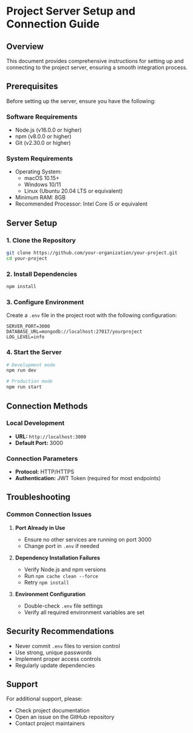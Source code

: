 # Project Server Setup and Connection Guide

## Overview
This document provides comprehensive instructions for setting up and connecting to the project server, ensuring a smooth integration process.

## Prerequisites
Before setting up the server, ensure you have the following:

### Software Requirements
- Node.js (v16.0.0 or higher)
- npm (v8.0.0 or higher)
- Git (v2.30.0 or higher)

### System Requirements
- Operating System: 
  - macOS 10.15+
  - Windows 10/11
  - Linux (Ubuntu 20.04 LTS or equivalent)
- Minimum RAM: 8GB
- Recommended Processor: Intel Core i5 or equivalent

## Server Setup

### 1. Clone the Repository
```bash
git clone https://github.com/your-organization/your-project.git
cd your-project
```

### 2. Install Dependencies
```bash
npm install
```

### 3. Configure Environment
Create a `.env` file in the project root with the following configuration:
```
SERVER_PORT=3000
DATABASE_URL=mongodb://localhost:27017/yourproject
LOG_LEVEL=info
```

### 4. Start the Server
```bash
# Development mode
npm run dev

# Production mode
npm run start
```

## Connection Methods

### Local Development
- **URL:** `http://localhost:3000`
- **Default Port:** 3000

### Connection Parameters
- **Protocol:** HTTP/HTTPS
- **Authentication:** JWT Token (required for most endpoints)

## Troubleshooting

### Common Connection Issues
1. **Port Already in Use**
   - Ensure no other services are running on port 3000
   - Change port in `.env` if needed

2. **Dependency Installation Failures**
   - Verify Node.js and npm versions
   - Run `npm cache clean --force`
   - Retry `npm install`

3. **Environment Configuration**
   - Double-check `.env` file settings
   - Verify all required environment variables are set

## Security Recommendations
- Never commit `.env` files to version control
- Use strong, unique passwords
- Implement proper access controls
- Regularly update dependencies

## Support
For additional support, please:
- Check project documentation
- Open an issue on the GitHub repository
- Contact project maintainers